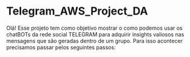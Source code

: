 # Telegram_AWS_Project_DA
 Olá! Esse projeto tem como objetivo mostrar o como podemos usar os chatBOTs da rede social TELEGRAM para adquirir insights valiosos nas mensagens que são geradas dentro de um grupo. Para isso acontecer precisamos passar pelos seguintes passos:
